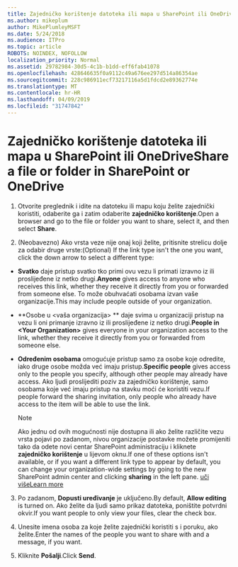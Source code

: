```yaml
---
title: Zajedničko korištenje datoteka ili mapa u SharePoint ili OneDrive
ms.author: mikeplum
author: MikePlumleyMSFT
ms.date: 5/24/2018
ms.audience: ITPro
ms.topic: article
ROBOTS: NOINDEX, NOFOLLOW
localization_priority: Normal
ms.assetid: 29782984-30d5-4c1b-b1dd-eff6fab41078
ms.openlocfilehash: 428646635f0a9112c49a676ee297d514a86354ae
ms.sourcegitcommit: 228c986911ecf73217116a5d1fdcd2e89362774e
ms.translationtype: MT
ms.contentlocale: hr-HR
ms.lasthandoff: 04/09/2019
ms.locfileid: "31747842"
---
```

# <a name="share-a-file-or-folder-in-sharepoint-or-onedrive"></a><span data-ttu-id="27499-102">Zajedničko korištenje datoteka ili mapa u SharePoint ili OneDrive</span><span class="sxs-lookup"><span data-stu-id="27499-102">Share a file or folder in SharePoint or OneDrive</span></span>

1. <span data-ttu-id="27499-103">Otvorite preglednik i idite na datoteku ili mapu koju želite zajednički koristiti, odaberite ga i zatim odaberite **zajedničko korištenje**.</span><span class="sxs-lookup"><span data-stu-id="27499-103">Open a browser and go to the file or folder you want to share, select it, and then select **Share**.</span></span> 
    
2. <span data-ttu-id="27499-104">(Neobavezno) Ako vrsta veze nije onaj koji želite, pritisnite strelicu dolje za odabir druge vrste:</span><span class="sxs-lookup"><span data-stu-id="27499-104">(Optional) If the link type isn't the one you want, click the down arrow to select a different type:</span></span>
    
  - <span data-ttu-id="27499-105">**Svatko** daje pristup svatko tko primi ovu vezu li primati izravno iz ili proslijeđene iz netko drugi.</span><span class="sxs-lookup"><span data-stu-id="27499-105">**Anyone** gives access to anyone who receives this link, whether they receive it directly from you or forwarded from someone else.</span></span> <span data-ttu-id="27499-106">To može obuhvaćati osobama izvan vaše organizacije.</span><span class="sxs-lookup"><span data-stu-id="27499-106">This may include people outside of your organization.</span></span> 
    
  - <span data-ttu-id="27499-107">\*\*Osobe u \<vaša organizacija\> \*\* daje svima u organizaciji pristup na vezu li oni primanje izravno iz ili proslijeđene iz netko drugi.</span><span class="sxs-lookup"><span data-stu-id="27499-107">**People in \<Your Organization\>** gives everyone in your organization access to the link, whether they receive it directly from you or forwarded from someone else.</span></span> 
    
  - <span data-ttu-id="27499-108">**Određenim osobama** omogućuje pristup samo za osobe koje odredite, iako druge osobe možda već imaju pristup.</span><span class="sxs-lookup"><span data-stu-id="27499-108">**Specific people** gives access only to the people you specify, although other people may already have access.</span></span> <span data-ttu-id="27499-109">Ako ljudi proslijediti poziv za zajedničko korištenje, samo osobama koje već imaju pristup na stavku moći će koristiti vezu.</span><span class="sxs-lookup"><span data-stu-id="27499-109">If people forward the sharing invitation, only people who already have access to the item will be able to use the link.</span></span> 
    
    > [!NOTE]
    > <span data-ttu-id="27499-110">Ako jednu od ovih mogućnosti nije dostupna ili ako želite različite vezu vrsta pojavi po zadanom, nivou organizacije postavke možete promijeniti tako da odete novi centar SharePoint administraciju i kliknete **zajedničko korištenje** u lijevom oknu.</span><span class="sxs-lookup"><span data-stu-id="27499-110">If one of these options isn't available, or if you want a different link type to appear by default, you can change your organization-wide settings by going to the new SharePoint admin center and clicking **sharing** in the left pane.</span></span> [<span data-ttu-id="27499-111">uči više</span><span class="sxs-lookup"><span data-stu-id="27499-111">Learn more</span></span>](https://go.microsoft.com/fwlink/?linkid=866426)
  
3. <span data-ttu-id="27499-112">Po zadanom, **Dopusti uređivanje** je uključeno.</span><span class="sxs-lookup"><span data-stu-id="27499-112">By default, **Allow editing** is turned on.</span></span> <span data-ttu-id="27499-113">Ako želite da ljudi samo prikaz datoteka, poništite potvrdni okvir.</span><span class="sxs-lookup"><span data-stu-id="27499-113">If you want people to only view your files, clear the check box.</span></span> 
    
4. <span data-ttu-id="27499-114">Unesite imena osoba za koje želite zajednički koristiti s i poruku, ako želite.</span><span class="sxs-lookup"><span data-stu-id="27499-114">Enter the names of the people you want to share with and a message, if you want.</span></span>
    
5. <span data-ttu-id="27499-115">Kliknite **Pošalji**.</span><span class="sxs-lookup"><span data-stu-id="27499-115">Click **Send**.</span></span> 
    

